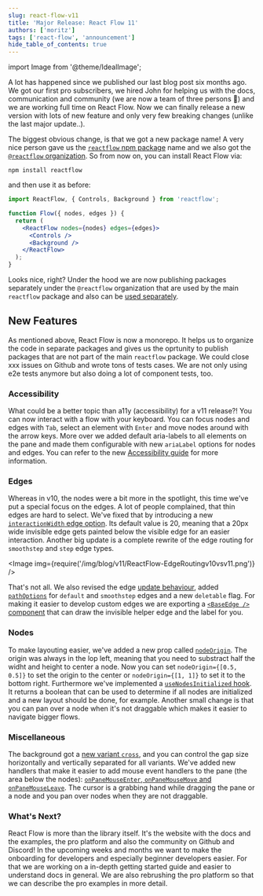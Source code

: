 ```yaml
---
slug: react-flow-v11
title: 'Major Release: React Flow 11'
authors: ['moritz']
tags: ['react-flow', 'announcement']
hide_table_of_contents: true
---
```


import Image from '@theme/IdealImage';

A lot has happened since we published our last blog post six months ago. We got our first pro subscribers, we hired John for helping us with the docs, communication and community (we are now a team of three persons 🥳) and we are working full time on React Flow. Now we can finally release a new version with lots of new feature and only very few breaking changes (unlike the last major update..).

<!--truncate-->

The biggest obvious change, is that we got a new package name! A very nice person gave us the [`reactflow` npm package](https://www.npmjs.com/reactflow) name and we also got the [`@reactflow` organization](https://www.npmjs.com/org/reactflow). So from now on, you can install React Flow via:

```shell
npm install reactflow
```

and then use it as before:

```jsx
import ReactFlow, { Controls, Background } from 'reactflow';

function Flow({ nodes, edges }) {
  return (
    <ReactFlow nodes={nodes} edges={edges}>
      <Controls />
      <Background />
    </ReactFlow>
  );
}
```

Looks nice, right? Under the hood we are now publishing packages separately under the `@reactflow` organization that are used by the main `reactflow` package and also can be [used separately](/docs/getting-started/installation/#using-packages).

## New Features

As mentioned above, React Flow is now a monorepo. It helps us to organize the code in separate packages and gives us the oprtunity to publish packages that are not part of the main `reactflow` package. We could close xxx issues on Github and wrote tons of tests cases. We are not only using e2e tests anymore but also doing a lot of component tests, too.

### Accessibility

What could be a better topic than a11y (accessibility) for a v11 release?! You can now interact with a flow with your keyboard. You can focus nodes and edges with `Tab`, select an element with `Enter` and move nodes around with the arrow keys. More over we added default aria-labels to all elements on the pane and made them configurable with new `ariaLabel` options for nodes and edges. You can refer to the new [Accessibility guide](/docs/guides/accessibility) for more information.

### Edges

Whereas in v10, the nodes were a bit more in the spotlight, this time we've put a special focus on the edges. A lot of people complained, that thin edges are hard to select. We've fixed that by introducing a new [`interactionWidth` edge option](http://localhost:3000/docs/api/edges/edge-options/#options). Its default value is 20, meaning that a 20px wide invisible edge gets painted below the visible edge for an easier interaction. Another big update is a complete rewrite of the edge routing for `smoothstep` and `step` edge types.

<Image img={require('/img/blog/v11/ReactFlow-EdgeRoutingv10vsv11.png')} />

That's not all. We also revised the edge [update behaviour](https://twitter.com/reactflowdev/status/1564966917517021184), added [`pathOptions`](/docs/api/edges/edge-options/#options) for `default` and `smoothstep` edges and a new `deletable` flag. For making it easier to develop custom edges we are exporting a [`<BaseEdge />` component](/docs/api/edges/base-edge/) that can draw the invisible helper edge and the label for you.

### Nodes

To make layouting easier, we've added a new prop called [`nodeOrigin`](/docs/api/react-flow-props/). The origin was always in the lop left, meaning that you need to substract half the widht and height to center a node. Now you can set `nodeOrigin={[0.5, 0.5]}` to set the origin to the center or `nodeOrigin={[1, 1]}` to set it to the bottom right. Furthermore we've implemented a [`useNodesInitialized` hook](/docs/api/hooks/use-nodes-initialized). It returns a boolean that can be used to determine if all nodes are initialized and a new layout should be done, for example. Another small change is that you can pan over a node when it's not draggable which makes it easier to navigate bigger flows.

### Miscellaneous

The background got a [new variant `cross`](/docs/api/plugin-components/background/#prop-types), and you can control the gap size horizontally and vertically separated for all variants. We've added new handlers that make it easier to add mouse event handlers to the pane (the area below the nodes): [`onPaneMouseEnter`, `onPaneMouseMove` and `onPaneMouseLeave`](/docs/api/react-flow-props/#pane). The cursor is a grabbing hand while dragging the pane or a node and you pan over nodes when they are not draggable.

### What's Next?

React Flow is more than the library itself. It's the website with the docs and the examples, the pro platform and also the community on Github and Discord! In the upcoming weeks and months we want to make the onboarding for developers and especially beginner developers easier. For that we are working on a in-depth getting started guide and easier to understand docs in general. We are also rebrushing the pro platform so that we can describe the pro examples in more detail.
